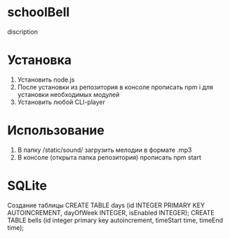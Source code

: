 # schoolBell

discription

# Установка

1. Установить node.js
2. После установки из репозитория в консоле прописать npm i для установки необходимых модулей
3. Установить любой CLI-player

# Использование

1. В папку /static/sound/ загрузить мелодии в формате .mp3
2. В консоле (открыта папка репозитория) прописать npm start

# SQLite

Создание таблицы
CREATE TABLE days (id INTEGER PRIMARY KEY AUTOINCREMENT, dayOfWeek INTEGER, isEnabled INTEGER);
CREATE TABLE bells (id integer primary key autoincrement, timeStart time, timeEnd time);
